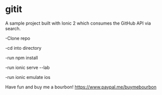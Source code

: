 # gitit
A sample project built with Ionic 2 which consumes the GitHub API via search.

-Clone repo

-cd into directory

-run npm install

-run ionic serve --lab 

-run ionic emulate ios 


Have fun and buy me a bourbon! https://www.paypal.me/buymebourbon

